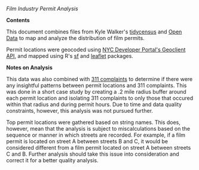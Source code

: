 *Film Industry Permit Analysis*

**Contents**

This document combines files from Kyle Walker's [tidycensus](https://walkerke.github.io/tidycensus/index.html) and [Open Data](https://data.cityofnewyork.us/City-Government/Film-Permits/tg4x-b46p) to map and analyze the distribution of film permits.

Permit locations were geocoded using [NYC Developer Portal's Geoclient API](https://docs.google.com/document/d/1EoIEPfeFo19xR-PXFcMnF1XYW9p11Oc1ksf74BQC7tk/edit), and mapped using R's [sf](https://r-spatial.github.io/sf/articles/sf1.html) and [leaflet](https://rstudio.github.io/leaflet/) packages.

**Notes on Analysis**

This data was also combined with [311 complaints](https://data.cityofnewyork.us/Social-Services/311-Service-Requests-from-2010-to-Present/erm2-nwe9) to determine if there were any insightful patterns between permit locations and 311 complaints. This was done in a short case study by creating a .2 mile radius buffer around each permit location and isolating 311 complaints to only those that occured within that radius and during permit hours. Due to time and data quality constraints, however, this analysis was not pursued further.

Top permit locations were gathered based on string names. This does, however, mean that the analysis is subject to miscalculations based on the sequence or manner in which streets are recorded. For example, if a film permit is located on street A between streets B and C, it would be considered different from a film permit located on street A between streets C and B. Further analysis should take this issue into consideration and correct it for a better quality analysis.
